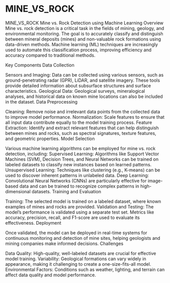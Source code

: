 # MINE_VS_ROCK
MINE_VS_ROCK
Mine vs. Rock Detection using Machine Learning
Overview Mine vs. rock detection is a critical task in the fields of mining, geology, and environmental monitoring. The goal is to accurately classify and distinguish between mineral deposits (mines) and non-valuable rock formations using data-driven methods. Machine learning (ML) techniques are increasingly used to automate this classification process, improving efficiency and accuracy compared to traditional methods.

Key Components
Data Collection

Sensors and Imaging: Data can be collected using various sensors, such as ground-penetrating radar (GPR), LiDAR, and satellite imagery. These tools provide detailed information about subsurface structures and surface characteristics.
Geological Data: Geological surveys, mineralogical analyses, and historical data on known mine locations can also be included in the dataset.
Data Preprocessing

Cleaning: Remove noise and irrelevant data points from the collected data to improve model performance.
Normalization: Scale features to ensure that all input data contribute equally to the model training process.
Feature Extraction: Identify and extract relevant features that can help distinguish between mines and rocks, such as spectral signatures, texture features, and geometric properties.
Model Selection

Various machine learning algorithms can be employed for mine vs. rock detection, including:
Supervised Learning: Algorithms like Support Vector Machines (SVM), Decision Trees, and Neural Networks can be trained on labeled datasets to classify new instances based on learned patterns.
Unsupervised Learning: Techniques like clustering (e.g., K-means) can be used to discover inherent patterns in unlabeled data.
Deep Learning: Convolutional Neural Networks (CNNs) are particularly effective for image-based data and can be trained to recognize complex patterns in high-dimensional datasets.
Training and Evaluation

Training: The selected model is trained on a labeled dataset, where known examples of mines and rocks are provided.
Validation and Testing: The model’s performance is validated using a separate test set. Metrics like accuracy, precision, recall, and F1-score are used to evaluate its effectiveness.
Deployment

Once validated, the model can be deployed in real-time systems for continuous monitoring and detection of mine sites, helping geologists and mining companies make informed decisions.
Challenges

Data Quality: High-quality, well-labeled datasets are crucial for effective model training.
Variability: Geological formations can vary widely in appearance, making it challenging to create a one-size-fits-all model.
Environmental Factors: Conditions such as weather, lighting, and terrain can affect data quality and model performance.
